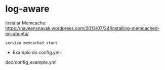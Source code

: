 # log-aware

Instalar Memcache: https://naveensnayak.wordpress.com/2013/07/24/installing-memcached-on-ubuntu/

```
service memcached start
```

* Examplo do config.yml:

doc/config_example.yml